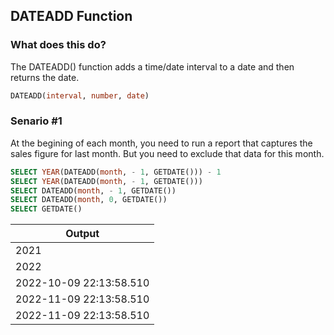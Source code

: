 ## DATEADD Function

### What does this do?

The DATEADD() function adds a time/date interval to a date and then returns the date.

```sql
DATEADD(interval, number, date)
```

### Senario #1

At the begining of each month, you need to run a report that captures the sales figure for last month. But you need to exclude that data for this month.

```sql
SELECT YEAR(DATEADD(month, - 1, GETDATE())) - 1
SELECT YEAR(DATEADD(month, - 1, GETDATE())) 
SELECT DATEADD(month, - 1, GETDATE())
SELECT DATEADD(month, 0, GETDATE())
SELECT GETDATE()
```

| Output                  |
|-------------------------|
| 2021                    |
| 2022                    |
| 2022-10-09 22:13:58.510 |
| 2022-11-09 22:13:58.510 |
| 2022-11-09 22:13:58.510 |
